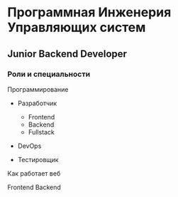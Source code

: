 # Программная Инженерия Управляющих систем

## Junior Backend Developer

### Роли и специальности

Программирование

* Разработчик

  * Frontend
  * Backend
  * Fullstack

* DevOps
* Тестировщик

Как работает веб

Frontend
Backend


